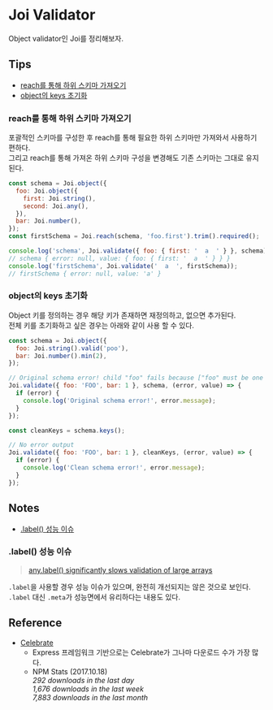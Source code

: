 # Joi Validator

Object validator인 Joi를 정리해보자.

## Tips

* [reach를 통해 하위 스키마 가져오기](#reach를-통해-하위-스키마-가져오기)
* [object의 keys 초기화](#object의-keys-초기화)

### reach를 통해 하위 스키마 가져오기

포괄적인 스키마를 구성한 후 reach를 통해 필요한 하위 스키마만 가져와서 사용하기 편하다.  
그리고 reach를 통해 가져온 하위 스키마 구성을 변경해도 기존 스키마는 그대로 유지된다.

```javascript
const schema = Joi.object({
  foo: Joi.object({
    first: Joi.string(),
    second: Joi.any(),
  }),
  bar: Joi.number(),
});
const firstSchema = Joi.reach(schema, 'foo.first').trim().required();

console.log('schema', Joi.validate({ foo: { first: '  a  ' } }, schema));
// schema { error: null, value: { foo: { first: '  a  ' } } }
console.log('firstSchema', Joi.validate('  a  ', firstSchema));
// firstSchema { error: null, value: 'a' }
```

### object의 keys 초기화

Object 키를 정의하는 경우 해당 키가 존재하면 재정의하고, 없으면 추가된다.  
전체 키를 초기화하고 싶은 경우는 아래와 같이 사용 할 수 있다.

```javascript
const schema = Joi.object({
  foo: Joi.string().valid('poo'),
  bar: Joi.number().min(2),
});

// Original schema error! child "foo" fails because ["foo" must be one of [poo]
Joi.validate({ foo: 'FOO', bar: 1 }, schema, (error, value) => {
  if (error) {
    console.log('Original schema error!', error.message);
  }
});

const cleanKeys = schema.keys();

// No error output
Joi.validate({ foo: 'FOO', bar: 1 }, cleanKeys, (error, value) => {
  if (error) {
    console.log('Clean schema error!', error.message);
  }
});
```

## Notes

* [.label() 성능 이슈](#.label()-성능-이슈)

### .label() 성능 이슈

> [any.label() significantly slows validation of large arrays](https://github.com/hapijs/joi/issues/874)

`.label`을 사용할 경우 성능 이슈가 있으며, 완전히 개선되지는 않은 것으로 보인다.  
`.label` 대신 `.meta`가 성능면에서 유리하다는 내용도 있다.



## Reference

- [Celebrate](https://github.com/continuationlabs/celebrate)
  - Express 프레임워크 기반으로는 Celebrate가 그나마 다운로드 수가 가장 많다.
  - NPM Stats (2017.10.18)  
    *292 downloads in the last day*  
    *1,676 downloads in the last week*  
    *7,883 downloads in the last month*
